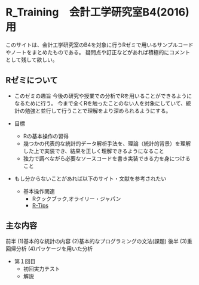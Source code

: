 # R_Training　会計工学研究室B4(2016)用

このサイトは、会計工学研究室のB4を対象に行うRゼミで用いるサンプルコードやノートをまとめたものである。
疑問点や訂正などがあれば積極的にコメントとして残して欲しい。

Rゼミについて
--
* このゼミの趣旨
    今後の研究や授業での分析でRを用いることができるようになるために行う。
    今まで全くRを触ったことのない人を対象にしていて、統計の勉強と並行して行うことで理解をより深められるようにする。
    
* 目標
    * Rの基本操作の習得
    * 幾つかの代表的な統計的データ解析手法を、理論（統計的背景）を理解した上で実装でき、結果を正しく理解できるようになること
    * 独力で調べながら必要なソースコードを書き実装できる力を身につけること

* もし分からないことがあれば以下のサイト・文献を参考されたい
    * 基本操作関連
        * Rクックブック,オライリー・ジャパン
        * [R-Tips](http://cse.naro.affrc.go.jp/takezawa/r-tips/r.html)
        
主な内容
--
前半
(1)基本的な統計の内容
(2)基本的なプログラミングの文法(課題)
後半
(3)重回帰分析
(4)パッケージを用いた分析



* 第１回目　
    * 初回実力テスト
    * 解説 


